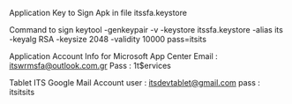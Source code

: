 Application Key to Sign Apk in file itssfa.keystore

Command to sign
keytool -genkeypair -v -keystore itssfa.keystore -alias its -keyalg RSA -keysize 2048 -validity 10000 pass=itsits

Application Account Info for Microsoft App Center
Email : itswrmsfa@outlook.com.gr
Pass  : 1t$ervices

Tablet ITS
Google Mail Account
user : itsdevtablet@gmail.com
pass : itsitsits


